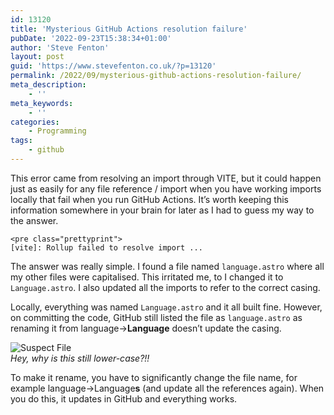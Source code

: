 ```yaml
---
id: 13120
title: 'Mysterious GitHub Actions resolution failure'
pubDate: '2022-09-23T15:38:34+01:00'
author: 'Steve Fenton'
layout: post
guid: 'https://www.stevefenton.co.uk/?p=13120'
permalink: /2022/09/mysterious-github-actions-resolution-failure/
meta_description:
    - ''
meta_keywords:
    - ''
categories:
    - Programming
tags:
    - github
---
```


This error came from resolving an import through VITE, but it could happen just as easily for any file reference / import when you have working imports locally that fail when you run GitHub Actions. It’s worth keeping this information somewhere in your brain for later as I had to guess my way to the answer.

```
<pre class="prettyprint">
[vite]: Rollup failed to resolve import ...
```

The answer was really simple. I found a file named `language.astro` where all my other files were capitalised. This irritated me, to I changed it to `Language.astro`. I also updated all the imports to refer to the correct casing.

Locally, everything was named `Language.astro` and it all built fine. However, on committing the code, GitHub still listed the file as `language.astro` as renaming it from language-&gt;**Language** doesn’t update the casing.

![Suspect File](https://www.stevefenton.co.uk/wp-content/uploads/2022/09/suspect-file.png)  
*Hey, why is this still lower-case?!!*

To make it rename, you have to significantly change the file name, for example language-&gt;Language**s** (and update all the references again). When you do this, it updates in GitHub and everything works.